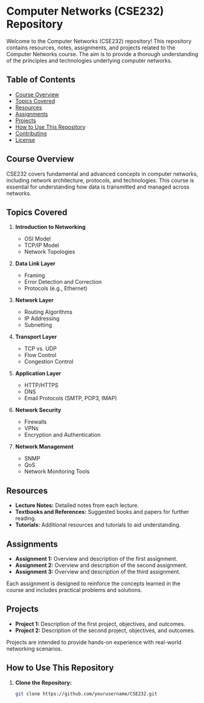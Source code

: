 # Computer Networks (CSE232) Repository

Welcome to the Computer Networks (CSE232) repository! This repository contains resources, notes, assignments, and projects related to the Computer Networks course. The aim is to provide a thorough understanding of the principles and technologies underlying computer networks.

## Table of Contents

- [Course Overview](#course-overview)
- [Topics Covered](#topics-covered)
- [Resources](#resources)
- [Assignments](#assignments)
- [Projects](#projects)
- [How to Use This Repository](#how-to-use-this-repository)
- [Contributing](#contributing)
- [License](#license)

## Course Overview

CSE232 covers fundamental and advanced concepts in computer networks, including network architecture, protocols, and technologies. This course is essential for understanding how data is transmitted and managed across networks.

## Topics Covered

1. **Introduction to Networking**
   - OSI Model
   - TCP/IP Model
   - Network Topologies

2. **Data Link Layer**
   - Framing
   - Error Detection and Correction
   - Protocols (e.g., Ethernet)

3. **Network Layer**
   - Routing Algorithms
   - IP Addressing
   - Subnetting

4. **Transport Layer**
   - TCP vs. UDP
   - Flow Control
   - Congestion Control

5. **Application Layer**
   - HTTP/HTTPS
   - DNS
   - Email Protocols (SMTP, POP3, IMAP)

6. **Network Security**
   - Firewalls
   - VPNs
   - Encryption and Authentication

7. **Network Management**
   - SNMP
   - QoS
   - Network Monitoring Tools

## Resources

- **Lecture Notes:** Detailed notes from each lecture.
- **Textbooks and References:** Suggested books and papers for further reading.
- **Tutorials:** Additional resources and tutorials to aid understanding.

## Assignments

- **Assignment 1:** Overview and description of the first assignment.
- **Assignment 2:** Overview and description of the second assignment.
- **Assignment 3:** Overview and description of the third assignment.

Each assignment is designed to reinforce the concepts learned in the course and includes practical problems and solutions.

## Projects

- **Project 1:** Description of the first project, objectives, and outcomes.
- **Project 2:** Description of the second project, objectives, and outcomes.

Projects are intended to provide hands-on experience with real-world networking scenarios.

## How to Use This Repository

1. **Clone the Repository:**
   ```bash
   git clone https://github.com/yourusername/CSE232.git
